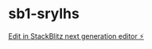 # sb1-srylhs

[Edit in StackBlitz next generation editor ⚡️](https://stackblitz.com/~/github.com/mat6plus/sb1-srylhs)